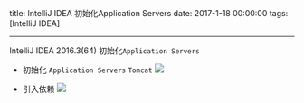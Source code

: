 title: IntelliJ IDEA 初始化Application Servers
date: 2017-1-18 00:00:00
tags: [IntelliJ IDEA]


---
IntelliJ IDEA 2016.3(64) 初始化`Application Servers`

- 初始化 `Application Servers` `Tomcat`
![](http://ll-blog.oss-cn-hangzhou.aliyuncs.com/17-1-19/12549787-file_1484818519371_181d4.png)


- 引入依赖
![](http://ll-blog.oss-cn-hangzhou.aliyuncs.com/17-1-19/18756710-file_1484818531832_fbda.png)
